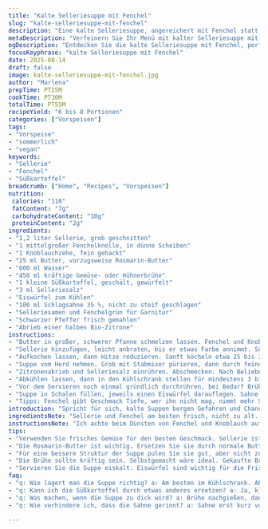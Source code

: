 ```yaml
---
title: "Kalte Selleriesuppe mit Fenchel"
slug: "kalte-selleriesuppe-mit-fenchel"
description: "Eine kalte Selleriesuppe, angereichert mit Fenchel statt Lauch, mit Rosmarin-Butter und süßer Kartoffel anstelle von klassischer. Ein Hauch von Zitronenschale bringt Frische. Gewürzt mit Selleriesalz und schwarzem Pfeffer. Perfekt zur Vorspeise, mit cremiger Schlagsahne, die nicht zu süß sein darf. Suppe wird durch Passieren besonders fein, ruhig leicht dicker lassen, für Struktur. Kühlt man länger, verdichtet sie sich, also lieber kleine Portionen kühlen. Funktioniert auch mit Hühner- oder Gemüsebrühe, je nach Geschmack. Eiswürfel nicht vergessen für den finalen Kick. Selleriesamen und frische Fenchelgrünblätter als Dekor - optisch und geschmacklich ein cooler Kontrast."
metaDescription: "Verfeinern Sie Ihr Menü mit kalter Selleriesuppe mit Fenchel, die frisch und aromatisch ist, dank der Süßkartoffel und Zitronenschale."
ogDescription: "Entdecken Sie die kalte Selleriesuppe mit Fenchel, perfekter Genuss, der mit Rosmarin-Butter und frischen Kräutern verfeinert ist."
focusKeyphrase: "kalte Selleriesuppe mit Fenchel"
date: 2025-08-14
draft: false
image: kalte-selleriesuppe-mit-fenchel.jpg
author: "Marlena"
prepTime: PT25M
cookTime: PT30M
totalTime: PT55M
recipeYield: "6 bis 8 Portionen"
categories: ["Vorspeisen"]
tags:
- "Vorspeise"
- "sommerlich"
- "vegan"
keywords:
- "Sellerie"
- "Fenchel"
- "Süßkartoffel"
breadcrumb: ["Home", "Recipes", "Vorspeisen"]
nutrition: 
 calories: "110"
 fatContent: "7g"
 carbohydrateContent: "10g"
 proteinContent: "2g"
ingredients:
- "1,2 liter Sellerie, grob geschnitten"
- "1 mittelgroßer Fenchelknolle, in dünne Scheiben"
- "1 Knoblauchzehe, fein gehackt"
- "25 ml Butter, vorzugsweise Rosmarin-Butter"
- "600 ml Wasser"
- "450 ml kräftige Gemüse- oder Hühnerbrühe"
- "1 kleine Süßkartoffel, geschält, gewürfelt"
- "3 ml Selleriesalz"
- "Eiswürfel zum Kühlen"
- "100 ml Schlagsahne 35 %, nicht zu steif geschlagen"
- "Selleriesamen und Fenchelgrün für Garnitur"
- "Schwarzer Pfeffer frisch gemahlen"
- "Abrieb einer halben Bio-Zitrone"
instructions:
- "Butter in großer, schwerer Pfanne schmelzen lassen. Fenchel und Knoblauch zugeben, bei mittlerer Hitze glasig dünsten, nicht braun werden lassen. Der Duft sollte frisch, aber nicht scharf in Nase steigen."
- "Sellerie hinzufügen, leicht anbraten, bis er etwas Farbe annimmt. Süßkartoffelstücke einrühren, kurz mitdünsten. Alles mit Wasser und Brühe ablöschen. Gut umrühren."
- "Aufkochen lassen, dann Hitze reduzieren. Sanft köcheln etwa 25 bis 30 Minuten. Gemüse muss weich sein, fencheltypisch zart, Süßkartoffel zerfällt langsam. Hier lieber nach Gefühl denn Zeit richten."
- "Suppe vom Herd nehmen. Grob mit Stabmixer pürieren, dann durch feines Sieb drücken. Reste aufdrücken, um maximale Cremigkeit zu bekommen. Wer keine Zeit hat, kann Schritt zwei überspringen, aber die Textur leidet."
- "Zitronenabrieb und Selleriesalz einrühren. Abschmecken. Nach Belieben Pfeffer frisch mahlen. Ein Hauch Zitrone hebt alles an."
- "Abkühlen lassen, dann in den Kühlschrank stellen für mindestens 3 bis 4 Stunden. Lange kühlen, nicht länger als 6 sonst flach und zu dick."
- "Vor dem Servieren noch einmal gründlich durchrühren, bei Bedarf Brühe ergänzen bis zur angenehmen Konsistenz."
- "Suppe in Schalen füllen, jeweils einen Eiswürfel darauflegen. Sahne locker mit Löffel ins Zentrum setzen, nicht zu viel, sonst verwässert sie. Mit Selleriesamen und Fenchelgrün dekorieren."
- "Tipps: Fenchel gibt Geschmack Tiefe, wer ihn nicht mag, nimmt mehr Sellerie. Süßkartoffel bringt süße Note, klassische Kartoffel wird schnell mehlig. Rosmarinbutter kann ersetzt werden durch pure Butter mit einem Zweig frischen Rosmarin, aber Vorsicht bei der Hitze, Bitterstoffe sind schnell da."
introduction: "Spricht für sich, kalte Suppen bergen Gefahren und Chancen zugleich. Ich habe oft erlebt, dass zu lange gekocht, Suppen ihren Duft verlieren, fade werden. Fenchel in kalter Selleriesuppe ist ein Geheimtipp. Gibt Spannung, ein bisschen Anis-Note, die im Abgang bleibt. Die Süßkartoffel mildert herbe Sellerienoten, ohne zu süß zu wirken. Eiskalte Suppe mit fluffiger Schlagsahne, die nicht zu fest ist – sonst wird sie zur breiigen Masse im Mund. Die Arbeit lohnt, wenn man auf Textur und Aroma achtet, optisch appetitlich und frisch. Selleriesalz ersetzt immer das grobe normale Salz, gibt einen super Kick, nicht zu salzig. So koche ich seit Jahren, verfeinere kleine Details auf Intuition. Nicht nur Lesen, riechen und anfassen ist die Küche wert."
ingredientsNote: "Sellerie und Fenchel am besten frisch, nicht zu alt. Sellerie schrumpft schnell, Fenchel verliert Blätter. Knoblauch nicht zu viel, sonst dominiert er. Eine gute Butter macht schon Unterschied, wenn mit Kräutern aromatisierte Butter hernehmen, Vorsicht bei Hitze, erlahmt schnell. Ersatzweise ein neutrales Öl mit Rosmarin später unterheben. Süßkartoffel ersetzt die klassische mehligere Kartoffel – sie gibt Volumen ohne Stärkeklumpen. Brühe lieber selbst gemacht oder gut abgeschmeckt kaufen, gekaufte Bouillons sind oft zu salzig. Zitronenschale letzte Minute rein, damit sie frisch bleibt. Wer keine Sahne mag, kann Joghurt oder Crème fraîche benutzen, dann aber erst direkt vor dem Servieren dazunehmen."
instructionsNote: "Ich achte beim Dünsten von Fenchel und Knoblauch auf Farbe und Geruch. Wird zu braun, wird bitter, deshalb mittlere Hitze, ständig rühren. Beim Kochen auf sichtbare Bläschen achten, die kleine Suppen-Challenge. Nicht zu stark, sonst flüchtet das Aroma. Pürieren gut, aber nicht zu lange, sonst wird es klebrig statt cremig. Durchpassieren nimmt die Fasern raus, macht samtig, das habe ich als entscheidend gelernt. Im Kühlschrank Stocken beobachten, Suppe zieht an, nicht zu dick machen am Anfang wegen Verdichtung. Eiswürfel sind wichtig, geben frische Berührung. Sahne locker, nicht steif schlagen, sonst wird es ein Butterwolf in der kalten Suppe. Dekoration nicht unterschätzen, optisch ist die Kühle sofort spürbar. Selleriesamen geben Crunch und intensiven Duft. Tipps: Für Zeitnot, Gemüse mit wenig Wasser kochen und danach Brühe hinzufügen."
tips:
- "Verwenden Sie frisches Gemüse für den besten Geschmack. Sellerie ist empfindlich und schrumpft schnell. Kaufen Sie Fenchel, der knackig ist. Knoblauch ist gut, aber nicht zu dominant."
- "Die Rosmarin-Butter ist wichtig. Ersetzen Sie sie durch normale Butter mit frischem Rosmarin, aber aufpassen, Hitze kann bitter machen. Neutrales Öl mit Rosmarin geht auch, aber später hinzufügen."
- "Für eine bessere Struktur der Suppe pulen Sie sie gut, aber nicht zu lange. Gewünschte Cremigkeit erreichen Sie durch Passieren. Die Textur ist entscheidend für das Mundgefühl."
- "Die Brühe sollte kräftig sein. Selbstgemacht wäre ideal. Gekaufte Brühe kann zu salzig sein. Halten Sie immer eine zusätzliche Brühe bereit, um die Konsistenz nach dem Kühlen anzupassen."
- "Servieren Sie die Suppe eiskalt. Eiswürfel sind wichtig für die Frische. Sahne sollte locker hinzugefügt werden, nicht zu fest, sonst wird sie breiig. Garnieren Sie mit Selleriesamen für einen schönen Crunch."
faq:
- "q: Wie lagert man die Suppe richtig? a: Am besten im Kühlschrank. Abgedeckt, sonst verliert sie Duft. 3-4 Stunden kühlen für beste Konsistenz."
- "q: Kann ich die Süßkartoffel durch etwas anderes ersetzen? a: Ja, klassische Kartoffel geht gut, aber sie wird mehliger. Blumenkohl könnte auch funktionieren, gibt eine andere Textur."
- "q: Was machen, wenn die Suppe zu dick wird? a: Brühe nachgießen, dann gut umrühren. Weniger Brühe in ersten Kochschritten verwenden, damit nicht zu dick."
- "q: Wie verhindere ich, dass die Sahne gerinnt? a: Sahne erst kurz vor dem Servieren hinzufügen. Immer gut umrühren, auch leicht temperiert."

---
```

